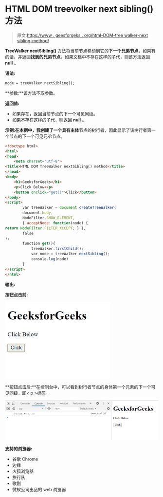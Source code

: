 # HTML DOM treevolker next sibling()方法

> 原文:[https://www . geesforgeks . org/html-DOM-tree walker-next sibling-method/](https://www.geeksforgeeks.org/html-dom-treewalker-nextsibling-method/)

**TreeWalker nextSibling()** 方法将当前节点移动到它的**下一个兄弟节点**，如果有的话，并返回**找到的兄弟节点**。如果文档中不存在这样的子代，则该方法返回 **null** 。

**语法:**

```html
node = treeWalker.nextSibling();

```

**参数:**该方法不取参数。

**返回值:**

*   如果存在，返回当前节点的下一个可见同级。
*   如果不存在这样的子代，则返回 **null** 。

**示例:**在本例中，我创建了一个具有**主体**节点的树行者，因此显示了该树行者第一个节点的下一个可见兄弟节点。

```html
<!doctype html>
<html>
<head>
    <meta charset="utf-8">
<title>HTML DOM TreeWalker nextSibling() method</title>    
</head>
<body>
    <h1>GeeksforGeeks</h1>
    <p>Click Below</p>
    <button onclick="get()">Click</button>
</body>
<script>
        var treeWalker = document.createTreeWalker(
        document.body,
        NodeFilter.SHOW_ELEMENT,
        { acceptNode: function(node) { 
return NodeFilter.FILTER_ACCEPT; } },
        false
);
        function get(){
            treeWalker.firstChild();
            var node = treeWalker.nextSibling();
            console.log(node) 
        }
</script>
</html>
```

**输出:**

**按钮点击前:**

![](img/eb973973982016f69868389566de333c.png)

**按钮点击后:**在控制台中，可以看到树行者节点的身体第一个元素的下一个可见同级，即< p >标签。

![](img/4b060f246ce9b6f4d6c7ea9d4f183f91.png)

**支持的浏览器:**

*   谷歌 Chrome
*   边缘
*   火狐浏览器
*   旅行队
*   歌剧
*   微软公司出品的 web 浏览器